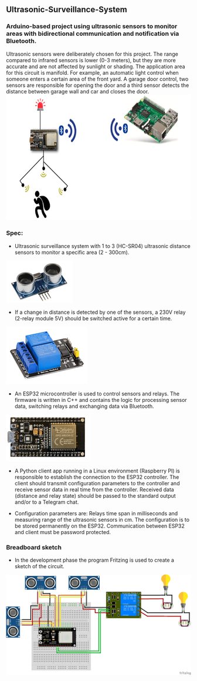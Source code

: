 ## Ultrasonic-Surveillance-System
### Arduino-based project using ultrasonic sensors to monitor areas with bidirectional communication and notification via Bluetooth. 
Ultrasonic sensors were deliberately chosen for this project. The range compared to infrared sensors is lower (0-3 meters), but they are more accurate and are not affected by sunlight or shading. The application area for this circuit is manifold. For example, an automatic light control when someone enters a certain area of the front yard. A garage door control, two sensors are responsible for opening the door and a third sensor detects the distance between garage wall and car and closes the door. 
<img src="./media/image4.png" style="width:7.26806in;height:3.56111in" />

### Spec:

* Ultrasonic surveillance system with 1 to 3
(HC-SR04) ultrasonic distance sensors to monitor a specific area (2 -
300cm).   
<img src="./media/image1.png" />

* If a change in distance is detected by one of the sensors, a 230V
relay (2-relay module 5V) should be switched active for a certain time. 
<img src="./media/image2.png" />

* An ESP32 microcontroller is used to control sensors and relays.
The firmware is written in C++ and contains the logic for processing sensor data,
switching relays and exchanging data via Bluetooth.  
<img src="./media/image3.png" /> 

* A Python client app running in a Linux environment (Raspberry PI) is responsible to
establish the connection to the ESP32 controller. The client should
transmit configuration parameters to the controller and receive sensor
data in real time from the controller. Received data (distance and relay
state) should be passed to the standard output and/or to a Telegram
chat.
  
* Configuration parameters are: Relays time span in milliseconds and
measuring range of the ultrasonic sensors in cm. The configuration is to
be stored permanently on the ESP32. Communication between ESP32 and client must be password protected.

### Breadboard sketch

* In the development phase the program Fritzing is used to create a sketch of the circuit.  
<img src="./media/BreadboardSketch.jpg" />
